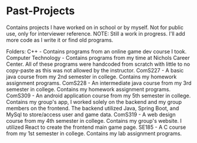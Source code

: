 # Past-Projects
Contains projects I have worked on in school or by myself. Not for public use, only for interviewer reference.
NOTE: Still a work in progress. I'll add more code as I write it or find old programs.

Folders:
C++                 - Contains programs from an online game dev course I took.
Computer Technology - Contains programs from my time at Nichols Career Center. All of these programs were handcoded from scratch with little to no copy-paste as this was not                         allowed by the instructor.
ComS227             - A basic java course from my 2nd semester in college. Contains my homework assignment programs.
ComS228             - An intermediate java course from my 3rd semester in college. Contains my homework assignment programs.
ComS309             - An android application course from my 5th semester in college. Contains my group's app, I worked solely on the backend and my group members on the                               frontend. The backend utilized Java, Spring Boot, and MySql to store/access user and game data.
ComS319             - A web design course from my 4th semester in college. Contains my group's website. I utilized React to create the frontend main game page.
SE185               - A C course from my 1st semester in college. Contains my lab assignment programs.
